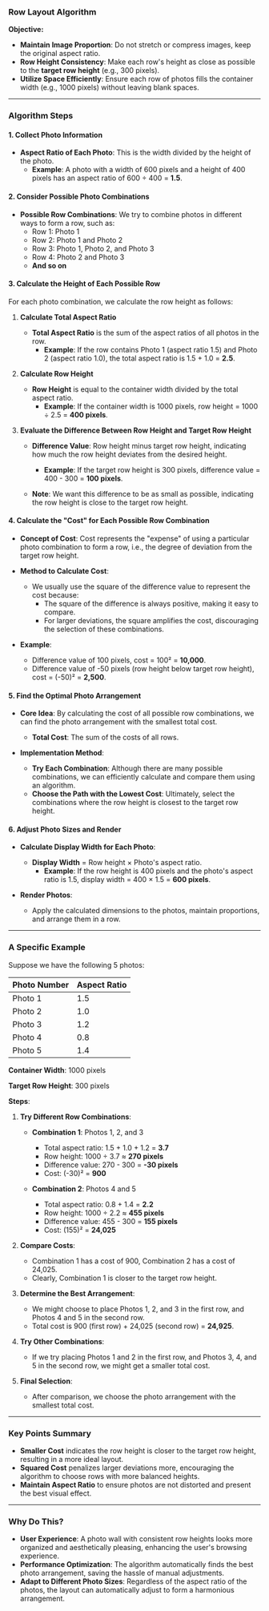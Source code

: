 ### **Row Layout Algorithm**

**Objective:**

- **Maintain Image Proportion**: Do not stretch or compress images, keep the original aspect ratio.
- **Row Height Consistency**: Make each row's height as close as possible to the **target row height** (e.g., 300 pixels).
- **Utilize Space Efficiently**: Ensure each row of photos fills the container width (e.g., 1000 pixels) without leaving blank spaces.

---

### **Algorithm Steps**

#### **1. Collect Photo Information**

- **Aspect Ratio of Each Photo**: This is the width divided by the height of the photo.
    - **Example**: A photo with a width of 600 pixels and a height of 400 pixels has an aspect ratio of 600 ÷ 400 = **1.5**.

#### **2. Consider Possible Photo Combinations**

- **Possible Row Combinations**: We try to combine photos in different ways to form a row, such as:
    - Row 1: Photo 1
    - Row 2: Photo 1 and Photo 2
    - Row 3: Photo 1, Photo 2, and Photo 3
    - Row 4: Photo 2 and Photo 3
    - **And so on**

#### **3. Calculate the Height of Each Possible Row**

For each photo combination, we calculate the row height as follows:

1. **Calculate Total Aspect Ratio**

     - **Total Aspect Ratio** is the sum of the aspect ratios of all photos in the row.
         - **Example**: If the row contains Photo 1 (aspect ratio 1.5) and Photo 2 (aspect ratio 1.0), the total aspect ratio is 1.5 + 1.0 = **2.5**.

2. **Calculate Row Height**

     - **Row Height** is equal to the container width divided by the total aspect ratio.
         - **Example**: If the container width is 1000 pixels, row height = 1000 ÷ 2.5 = **400 pixels**.

3. **Evaluate the Difference Between Row Height and Target Row Height**

     - **Difference Value**: Row height minus target row height, indicating how much the row height deviates from the desired height.
         - **Example**: If the target row height is 300 pixels, difference value = 400 - 300 = **100 pixels**.

     - **Note**: We want this difference to be as small as possible, indicating the row height is close to the target row height.

#### **4. Calculate the "Cost" for Each Possible Row Combination**

- **Concept of Cost**: Cost represents the "expense" of using a particular photo combination to form a row, i.e., the degree of deviation from the target row height.

- **Method to Calculate Cost**:
    - We usually use the square of the difference value to represent the cost because:
        - The square of the difference is always positive, making it easy to compare.
        - For larger deviations, the square amplifies the cost, discouraging the selection of these combinations.

- **Example**:
    - Difference value of 100 pixels, cost = 100² = **10,000**.
    - Difference value of -50 pixels (row height below target row height), cost = (-50)² = **2,500**.

#### **5. Find the Optimal Photo Arrangement**

- **Core Idea**: By calculating the cost of all possible row combinations, we can find the photo arrangement with the smallest total cost.
    - **Total Cost**: The sum of the costs of all rows.

- **Implementation Method**:
    - **Try Each Combination**: Although there are many possible combinations, we can efficiently calculate and compare them using an algorithm.
    - **Choose the Path with the Lowest Cost**: Ultimately, select the combinations where the row height is closest to the target row height.

#### **6. Adjust Photo Sizes and Render**

- **Calculate Display Width for Each Photo**:

    - **Display Width** = Row height × Photo's aspect ratio.
        - **Example**: If the row height is 400 pixels and the photo's aspect ratio is 1.5, display width = 400 × 1.5 = **600 pixels**.

- **Render Photos**:

    - Apply the calculated dimensions to the photos, maintain proportions, and arrange them in a row.

---

### **A Specific Example**

Suppose we have the following 5 photos:

| Photo Number | Aspect Ratio |
|--------------|--------------|
| Photo 1      | 1.5          |
| Photo 2      | 1.0          |
| Photo 3      | 1.2          |
| Photo 4      | 0.8          |
| Photo 5      | 1.4          |

**Container Width**: 1000 pixels

**Target Row Height**: 300 pixels

**Steps**:

1. **Try Different Row Combinations**:

     - **Combination 1**: Photos 1, 2, and 3

         - Total aspect ratio: 1.5 + 1.0 + 1.2 = **3.7**
         - Row height: 1000 ÷ 3.7 ≈ **270 pixels**
         - Difference value: 270 - 300 = **-30 pixels**
         - Cost: (-30)² = **900**

     - **Combination 2**: Photos 4 and 5

         - Total aspect ratio: 0.8 + 1.4 = **2.2**
         - Row height: 1000 ÷ 2.2 ≈ **455 pixels**
         - Difference value: 455 - 300 = **155 pixels**
         - Cost: (155)² = **24,025**

2. **Compare Costs**:

     - Combination 1 has a cost of 900, Combination 2 has a cost of 24,025.
     - Clearly, Combination 1 is closer to the target row height.

3. **Determine the Best Arrangement**:

     - We might choose to place Photos 1, 2, and 3 in the first row, and Photos 4 and 5 in the second row.
     - Total cost is 900 (first row) + 24,025 (second row) = **24,925**.

4. **Try Other Combinations**:

     - If we try placing Photos 1 and 2 in the first row, and Photos 3, 4, and 5 in the second row, we might get a smaller total cost.

5. **Final Selection**:

     - After comparison, we choose the photo arrangement with the smallest total cost.

---

### **Key Points Summary**

- **Smaller Cost** indicates the row height is closer to the target row height, resulting in a more ideal layout.
- **Squared Cost** penalizes larger deviations more, encouraging the algorithm to choose rows with more balanced heights.
- **Maintain Aspect Ratio** to ensure photos are not distorted and present the best visual effect.

---

### **Why Do This?**

- **User Experience**: A photo wall with consistent row heights looks more organized and aesthetically pleasing, enhancing the user's browsing experience.
- **Performance Optimization**: The algorithm automatically finds the best photo arrangement, saving the hassle of manual adjustments.
- **Adapt to Different Photo Sizes**: Regardless of the aspect ratio of the photos, the layout can automatically adjust to form a harmonious arrangement.